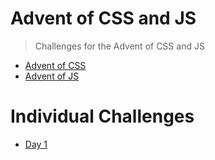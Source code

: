 # Advent of CSS and JS

> Challenges for the Advent of CSS and JS

- [Advent of CSS](https://www.adventofcss.com/)
- [Advent of JS](https://www.adventofjs.com/)

# Individual Challenges

- [Day 1](https://github.com/nicm42/advent-of-css-and-js/tree/main/day1)
